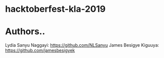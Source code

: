 # hacktoberfest-kla-2019

# Authors..
Lydia Sanyu Naggayi: https://github.com/NLSanyu
James Besigye Kiguuya: https://github.com/jamesbesigyek
